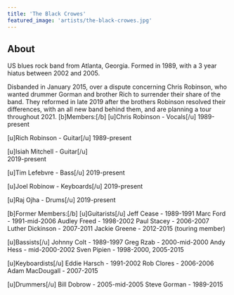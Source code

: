 ```yaml
---
title: 'The Black Crowes'
featured_image: 'artists/the-black-crowes.jpg'
---
```


## About

US blues rock band from Atlanta, Georgia. Formed in 1989, with a 3 year hiatus between 2002 and 2005. 

Disbanded in January 2015, over a dispute concerning Chris Robinson, who wanted drummer Gorman and brother Rich to surrender their share of the band.
They reformed in late 2019 after the brothers Robinson resolved their differences, with an all new band behind them, and are planning a tour throughout 2021.
[b]Members:[/b]
[u]Chris Robinson - Vocals[/u] 
1989-present

[u]Rich Robinson - Guitar[/u]
1989-present

[u]Isiah Mitchell - Guitar[/u]  
2019-present

[u]Tim Lefebvre - Bass[/u]
2019-present

[u]Joel Robinow - Keyboards[/u]
2019-present

[u]Raj Ojha - Drums[/u]
2019-present


[b]Former Members:[/b]
[u]Guitarists[/u]
Jeff Cease - 1989-1991
Marc Ford - 1991-mid-2006
Audley Freed - 1998-2002
Paul Stacey - 2006-2007
Luther Dickinson - 2007-2011
Jackie Greene - 2012-2015 (touring member)

[u]Bassists[/u]
Johnny Colt - 1989-1997
Greg Rzab - 2000-mid-2000
Andy Hess - mid-2000-2002
Sven Pipien - 1998-2000, 2005-2015

[u]Keyboardists[/u]
Eddie Harsch - 1991-2002
Rob Clores - 2006-2006
Adam MacDougall - 2007-2015

[u]Drummers[/u]
Bill Dobrow - 2005-mid-2005
Steve Gorman - 1989-2015
